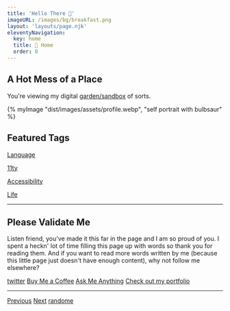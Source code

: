 ```yaml
---
title: 'Hello There 👋'
imageURL: /images/bg/breakfast.png
layout: 'layouts/page.njk'
eleventyNavigation:
  key: home
  title: 🐀 Home
  order: 0
---
```


## A Hot Mess of a Place

You're viewing my digital [garden/sandbox](https://maggieappleton.com/garden-history) of sorts.

{% myImage "dist/images/assets/profile.webp", "self portrait with bulbsaur" %}

## Featured Tags

<div class="grid grid-cols-1 gap-8 md:grid-cols-2">
  <a class="border-none" href="/tag/languages/">
  <div class="rounded-lg shadow-md" style="background-image: url('https://mdbcdn.b-cdn.net/img/new/slides/146.webp');background-size: cover;">
  <div class="rounded-lg overlay hover:bg-purple-600 transition-shadow hover:shadow-2xl text-center text-white p-8 text-3xl"><p>Language</p></div>
 </div>
  </a>

   <a class="border-hidden" href="/tag/11ty/">
     <div class="rounded-lg shadow-md" style="background-image: url('https://images.unsplash.com/photo-1581276879432-15e50529f34b?ixlib=rb-4.0.3&ixid=MnwxMjA3fDB8MHxwaG90by1wYWdlfHx8fGVufDB8fHx8&auto=format&fit=crop&w=1170&q=80'); background-size: cover;">
  <div class="rounded-lg hover:bg-purple-600 overlay transition-shadow hover:shadow-2xl text-center text-white p-8 text-3xl"><p>11ty</p></div>
 </div>
  </a>

   <a class="border-none" href="/tag/accessibility/">
       <div class="rounded-lg shadow-md" style="background-image: url('https://images.unsplash.com/photo-1645008404465-82d16e726baf?ixlib=rb-4.0.3&ixid=MnwxMjA3fDB8MHxwaG90by1wYWdlfHx8fGVufDB8fHx8&auto=format&fit=crop&w=1171&q=80'); background-size: cover;">
  <div class="rounded-lg hover:bg-purple-600 overlay transition-shadow hover:shadow-2xl text-center p-8 text-white text-3xl"><p>Accessibility</p></div>
  </div>
  </a>

   <a class="border-none" href="/tag/life/">
         <div class="rounded-lg shadow-md" style="background-image: url('https://images.unsplash.com/photo-1519052537078-e6302a4968d4?ixlib=rb-4.0.3&ixid=MnwxMjA3fDB8MHxwaG90by1wYWdlfHx8fGVufDB8fHx8&auto=format&fit=crop&w=1170&q=80'); background-size: cover;">
  <div class="rounded-lg hover:bg-purple-600 overlay transition-shadow hover:shadow-2xl text-center p-8 text-3xl text-white"><p>Life</p></div>
  </div>
  </a>
</div>

________________

## Please Validate Me

Listen friend, you've made it this far in the page and I am so proud of you. I spent a heckn' lot of time filling this page up with words so thank you for reading them. And if you want to read more words written by me (because this little page just doesn't have enough content), why not follow me elsewhere?

[twitter](https://twitter.com/smolcodes) [Buy Me a Coffee](https://ko-fi.com/softthemes) [Ask Me Anything](https://rep.ly/smolcodes) [Check out my portfolio](https://smolcodes.netlify.app/) 
________

[Previous](https://dg-webring.netlify.app/prev) [Next](https://dg-webring.netlify.app/next) [randome](https://dg-webring.netlify.app/random)
